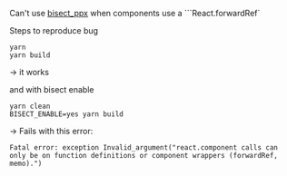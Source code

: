 Can't use [bisect_ppx](https://github.com/aantron/bisect_ppx) when components use a ```React.forwardRef`

Steps to reproduce bug
```shell
yarn
yarn build
```
-> it works

and with bisect enable
```shell
yarn clean
BISECT_ENABLE=yes yarn build
```
-> Fails with this error:

```
Fatal error: exception Invalid_argument("react.component calls can only be on function definitions or component wrappers (forwardRef, memo).")
```

